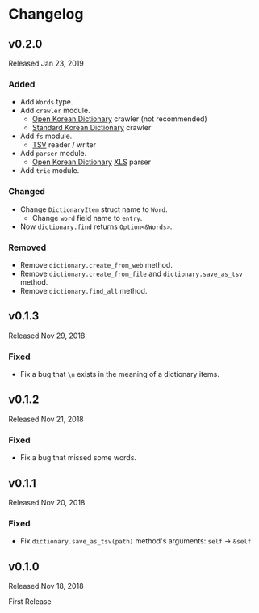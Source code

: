 # Changelog

## v0.2.0

Released Jan 23, 2019

### Added

- Add `Words` type.
- Add `crawler` module.
  - [Open Korean Dictionary](https://opendict.korean.go.kr/main) crawler (not recommended)
  - [Standard Korean Dictionary](http://stdweb2.korean.go.kr/main.jsp) crawler
- Add `fs` module.
  - [TSV](https://en.wikipedia.org/wiki/Tab-separated_values) reader / writer
- Add `parser` module.
  - [Open Korean Dictionary](https://opendict.korean.go.kr/main) [XLS](https://en.wikipedia.org/wiki/Microsoft_Excel_file_format) parser
- Add `trie` module.

### Changed

- Change `DictionaryItem` struct name to `Word`.
  - Change `word` field name to `entry`.
- Now `dictionary.find` returns `Option<&Words>`.

### Removed

- Remove `dictionary.create_from_web` method.
- Remove `dictionary.create_from_file` and `dictionary.save_as_tsv` method.
- Remove `dictionary.find_all` method.

## v0.1.3

Released Nov 29, 2018

### Fixed

- Fix a bug that `\n` exists in the meaning of a dictionary items.

## v0.1.2

Released Nov 21, 2018

### Fixed

- Fix a bug that missed some words.

## v0.1.1

Released Nov 20, 2018

### Fixed

- Fix `dictionary.save_as_tsv(path)` method's arguments: `self` -> `&self`

## v0.1.0

Released Nov 18, 2018

First Release
